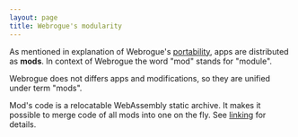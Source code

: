 ```yaml
---
layout: page
title: Webrogue's modularity
---
```


As mentioned in explanation of Webrogue's [portability](./portable.html), apps are distributed as __mods__. 
In context of Webrogue the word "mod" stands for "module". 

Webrogue does not differs apps and modifications, so they are unified under term "mods".

Mod's code is a relocatable WebAssembly static archive. It makes it possible to merge code of all mods into one on the fly. See [linking](../in_depth/linking.html) for details.
